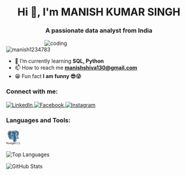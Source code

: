 <h1 align="center">Hi 👋, I'm MANISH KUMAR SINGH</h1>
<h3 align="center">A passionate data analyst from India</h3>

<img align="right" alt="coding" width="400" src="https://khatriroshan.com.np/static/media/giphy.b31655aeb566789dab09.gif" />

<p align="left">
  <img src="https://komarev.com/ghpvc/?username=manish1234783&label=Profile%20views&color=0e75b6&style=flat" alt="manish1234783" />
</p>

- 🌱 I’m currently learning **SQL, Python**
- 📫 How to reach me **manishshiva130@gmail.com**
- 😁 Fun fact **I am funny 😎😜**

<h3 align="left">Connect with me:</h3>
<p align="left">
  <a href="https://www.linkedin.com/in/manishkumarsingh-8b21681b2/" target="blank">
    <img align="center" src="https://raw.githubusercontent.com/rahuldkjain/github-profile-readme-generator/master/src/images/icons/Social/linked-in-alt.svg" alt="LinkedIn" height="30" width="40" />
  </a>
  <a href="https://fb.com/manish.kumar.singh" target="blank">
    <img align="center" src="https://raw.githubusercontent.com/rahuldkjain/github-profile-readme-generator/master/src/images/icons/Social/facebook.svg" alt="Facebook" height="30" width="40" />
  </a>
  <a href="https://instagram.com/_itzmanish" target="blank">
    <img align="center" src="https://raw.githubusercontent.com/rahuldkjain/github-profile-readme-generator/master/src/images/icons/Social/instagram.svg" alt="Instagram" height="30" width="40" />
  </a>
</p>

<h3 align="left">Languages and Tools:</h3>
<p align="left">
  <a href="https://www.postgresql.org" target="_blank" rel="noreferrer">
    <img src="https://raw.githubusercontent.com/devicons/devicon/master/icons/postgresql/postgresql-original-wordmark.svg" alt="PostgreSQL" width="40" height="40" />
  </a>
</p>

<p>
  <img align="left" src="https://github-readme-stats.vercel.app/api/top-langs?username=manish1234783&show_icons=true&locale=en&layout=compact" alt="Top Languages" />
</p>

<p>&nbsp;</p>

<p>
  <img align="center" src="https://github-readme-stats.vercel.app/api?username=manish1234783&show_icons=true&locale=en" alt="GitHub Stats" />
</p>

<p>
  <img align="center" src="https://github-readme-streak-stats.herokuapp.com/?user=manish1234783&" alt="GitHub Str
